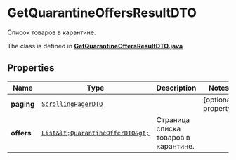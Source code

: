 

# GetQuarantineOffersResultDTO

Список товаров в карантине.

The class is defined in **[GetQuarantineOffersResultDTO.java](../../src/main/java/org/openapitools/model/GetQuarantineOffersResultDTO.java)**

## Properties

Name | Type | Description | Notes
------------ | ------------- | ------------- | -------------
**paging** | [`ScrollingPagerDTO`](ScrollingPagerDTO.md) |  |  [optional property]
**offers** | [`List&lt;QuarantineOfferDTO&gt;`](QuarantineOfferDTO.md) | Страница списка товаров в карантине. | 




